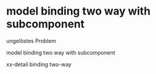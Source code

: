 model binding two way with subcomponent
=======================================

ungelöstes Problem

model binding two way with subcomponent

xx-detail binding two-way